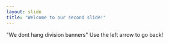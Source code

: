 ```yaml
---
layout: slide
title: "Welcome to our second slide!"
---
```

"We dont hang division banners"
Use the left arrow to go back!
